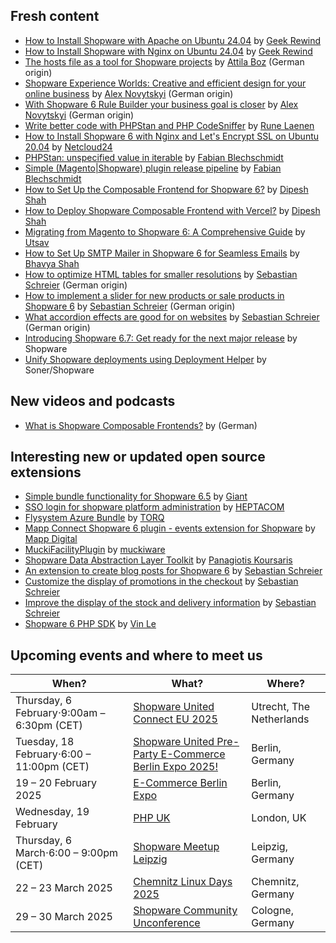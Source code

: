 ## Fresh content

* [How to Install Shopware with Apache on Ubuntu 24.04](https://geekrewind.com/how-to-install-shopware-with-apache-on-ubuntu-24-04/) by [Geek Rewind](https://geekrewind.com/)
* [How to Install Shopware with Nginx on Ubuntu 24.04](https://geekrewind.com/how-to-install-shopware-with-nginx-on-ubuntu-24-04/) by [Geek Rewind](https://geekrewind.com/)
* [The hosts file as a tool for Shopware projects](https://great2gether-com.translate.goog/2025/01/die-hosts-datei-als-entwicklungswerkzeug-fuer-shopware-projekte/?_x_tr_sl=de&_x_tr_tl=en&_x_tr_hl=en&_x_tr_pto=wapp) by [Attila Boz](https://great2gether.com) (German origin)
* [Shopware Experience Worlds: Creative and efficient design for your online business](https://kennersoft-de.translate.goog/blog/shopware-6-erlebniswelten?_x_tr_sl=de&_x_tr_tl=en&_x_tr_hl=en&_x_tr_pto=wapp) by [Alex Novytskyi](https://kennersoft.de) (German origin)
* [With Shopware 6 Rule Builder your business goal is closer](https://kennersoft-de.translate.goog/how-to/shopware-6-rule-builder?_x_tr_sl=de&_x_tr_tl=en&_x_tr_hl=en&_x_tr_pto=wapp) by [Alex Novytskyi](https://kennersoft.de) (German origin)
* [Write better code with PHPStan and PHP CodeSniffer](https://laenen.me/blog/write-better-code-phpstan-phpcs) by [Rune Laenen](https://laenen.me)
* [How to Install Shopware 6 with Nginx and Let's Encrypt SSL on Ubuntu 20.04](https://netcloud24.com/knowledgebase/10047/How-to-Install-Shopware-6-with-Nginx-and-Letandsharp039s-Encrypt-SSL-on-Ubuntu-20.04.html) by [Netcloud24](https://netcloud24.com)
* [PHPStan: unspecified value in iterable](https://winkelwagen.de/2025/01/22/phpstan-unspecified-value-in-iterable/) by [Fabian Blechschmidt](https://winkelwagen.de/author/fabianblechschmidt/)
* [Simple (Magento|Shopware) plugin release pipeline](https://winkelwagen.de/2025/01/23/simple-plugin-deployment/) by [Fabian Blechschmidt](https://winkelwagen.de/author/fabianblechschmidt/)
* [How to Set Up the Composable Frontend for Shopware 6?](https://www.bay20.com/how-to-set-up-the-composable-frontend-for-shopware-6/) by [Dipesh Shah](https://www.bay20.com/author/dipesh/)
* [How to Deploy Shopware Composable Frontend with Vercel?](https://www.bay20.com/how-to-deploy-shopware-composable-frontend-with-vercel/) by [Dipesh Shah](https://www.bay20.com/author/dipesh/)
* [Migrating from Magento to Shopware 6: A Comprehensive Guide](https://www.bay20.com/migrating-from-magento-to-shopware-6-a-comprehensive-guide/) by [Utsav](https://www.bay20.com/author/utsav/)
* [How to Set Up SMTP Mailer in Shopware 6 for Seamless Emails](https://www.icreativetechnologies.com/how-to-set-up-smtp-mailer-in-shopware-6-for-seamless-emails/) by [Bhavya Shah](https://www.icreativetechnologies.com/author/bhavya/)
* [How to optimize HTML tables for smaller resolutions](https://www-sebastianschreier-de.translate.goog/wie-man-html-tabellen-fuer-kleinere-aufloesungen-optimieren-kann?_x_tr_sl=de&_x_tr_tl=en&_x_tr_hl=en&_x_tr_pto=wapp) by [Sebastian Schreier](https://www.sebastianschreier.de) (German origin)
* [How to implement a slider for new products or sale products in Shopware 6](https://www-sebastianschreier-de.translate.goog/wie-man-in-shopware-6-einen-slider-fuer-neuheiten-oder-sale-produkte-umsetzen-kann?_x_tr_sl=de&_x_tr_tl=en&_x_tr_hl=en&_x_tr_pto=wapp) by [Sebastian Schreier](https://www.sebastianschreier.de) (German origin)
* [What accordion effects are good for on websites](https://www-sebastianschreier-de.translate.goog/wozu-akkordeon-effekte-auf-webseiten-gut-sind?_x_tr_sl=de&_x_tr_tl=en&_x_tr_hl=en&_x_tr_pto=wapp) by [Sebastian Schreier](https://www.sebastianschreier.de) (German origin)
* [Introducing Shopware 6.7: Get ready for the next major release](https://www.shopware.com/en/news/introducing-shopware-6-7/) by Shopware
* [Unify Shopware deployments using Deployment Helper](https://www.shopware.com/en/news/deployment-helper-for-shopware/) by Soner/Shopware

## New videos and podcasts

* [What is Shopware Composable Frontends?](https://www.youtube.com/watch?v=--__ulN_RJo) by [</shopstudio>](https://www.youtube.com/@shop-studio) (German)

## Interesting new or updated open source extensions

* [Simple bundle functionality for Shopware 6.5](https://github.com/Gainto/JblSimpleBundle) by [Giant](https://github.com/Gainto)
* [SSO login for shopware platform administration](https://github.com/HEPTACOM/HeptacomShopwarePlatformAdminOpenAuth) by [HEPTACOM](https://github.com/HEPTACOM)
* [Flysystem Azure Bundle](https://github.com/TorqIT/shopware-flysystem-azure-bundle) by [TORQ](https://github.com/TorqIT)
* [Mapp Connect Shopware 6 plugin - events extension for Shopware](https://github.com/mapp-digital/shopware-plugin) by [Mapp Digital](https://github.com/mapp-digital)
* [MuckiFacilityPlugin](https://github.com/muckiware/MuckiFacilityPlugin) by [muckiware](https://github.com/muckiware)
* [Shopware Data Abstraction Layer Toolkit](https://github.com/panakour/shopware-dal-toolkit) by [Panagiotis Koursaris](https://github.com/panakour)
* [An extension to create blog posts for Shopware 6](https://github.com/sschreier/SschreierCreateBlogPosts) by [Sebastian Schreier](https://github.com/sschreier)
* [Customize the display of promotions in the checkout](https://github.com/sschreier/SschreierCustomizingDisplayPromotionsInCheckout) by [Sebastian Schreier](https://github.com/sschreier)
* [Improve the display of the stock and delivery information](https://github.com/sschreier/SschreierImprovementDisplayStockDeliveryInformation) by [Sebastian Schreier](https://github.com/sschreier)
* [Shopware 6 PHP SDK](https://github.com/vienthuong/shopware-php-sdk) by [Vin Le](https://github.com/vienthuong)

## Upcoming events and where to meet us

| When? | What? | Where? |
| --------------------- | ---------------- | -------------- |
| Thursday, 6 February⋅9:00am – 6:30pm (CET) | [Shopware United Connect EU 2025](https://www.tickettailor.com/events/shopwareunited/1280716) | Utrecht, The Netherlands |
| Tuesday, 18 February⋅6:00 – 11:00pm (CET) | [Shopware United Pre-Party E-Commerce Berlin Expo 2025!](https://www.eventbrite.de/e/shopware-united-pre-party-zur-e-commerce-berlin-expo-2025-tickets-1206903273179) | Berlin, Germany |
| 19 – 20 February 2025 | [E-Commerce Berlin Expo](https://ecommerceberlin.com/) | Berlin, Germany |
| Wednesday, 19 February | [PHP UK](https://www.phpconference.co.uk/) | London, UK |
| Thursday, 6 March⋅6:00 – 9:00pm (CET) | [Shopware Meetup Leipzig](https://www.eventbrite.de/e/20-shopware-meetup-leipzig-tickets-1067209786199) | Leipzig, Germany |
| 22 – 23 March 2025 | [Chemnitz Linux Days 2025](https://chemnitzer.linux-tage.de/2025/en) | Chemnitz, Germany |
| 29 – 30 March 2025 | [Shopware Community Unconference](https://scuc.blue/) | Cologne, Germany |